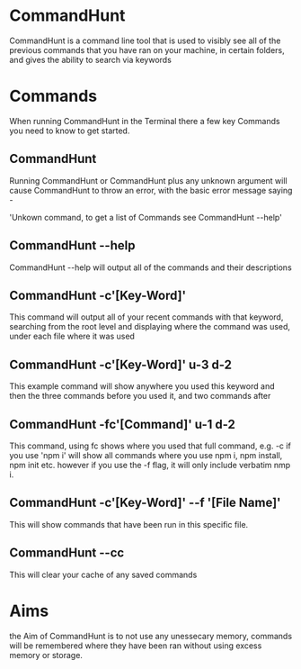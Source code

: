 # CommandHunt
CommandHunt is a command line tool that is used to visibly see all of the previous commands that you have ran on your machine, in certain folders, and gives the ability to search via keywords

# Commands 
When running CommandHunt in the Terminal there a few key Commands you need to know to get started. 

## CommandHunt
Running CommandHunt or CommandHunt plus any unknown argument will cause CommandHunt to throw an error, with the basic error message saying - 

'Unkown command, to get a list of Commands see CommandHunt --help'

## CommandHunt --help 
CommandHunt --help will output all of the commands and their descriptions

## CommandHunt -c'[Key-Word]'
This command will output all of your recent commands with that keyword, searching from the root level and displaying where the command was used, under each file where it was used

## CommandHunt -c'[Key-Word]' u-3 d-2
This example command will show anywhere you used this keyword and then the three commands before you used it, and two commands after

## CommandHunt -fc'[Command]' u-1 d-2
This command, using fc shows where you used that full command, e.g. -c if you use 'npm i' will show all commands where you use npm i, npm install, npm init etc. however if you use the -f flag, it will only include verbatim nmp i.

## CommandHunt -c'[Key-Word]' --f '[File Name]'
This will show commands that have been run in this specific file.

## CommandHunt --cc
This will clear your cache of any saved commands


# Aims
the Aim of CommandHunt is to not use any unessecary memory, commands will be remembered where they have been ran without using excess memory or storage.
